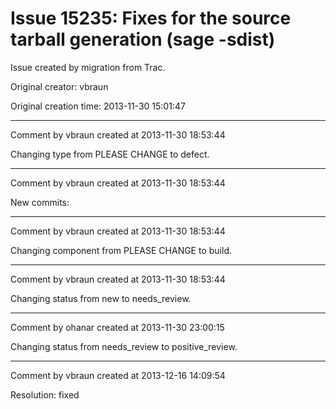 # Issue 15235: Fixes for the source tarball generation (sage -sdist)

Issue created by migration from Trac.

Original creator: vbraun

Original creation time: 2013-11-30 15:01:47




---

Comment by vbraun created at 2013-11-30 18:53:44

Changing type from PLEASE CHANGE to defect.


---

Comment by vbraun created at 2013-11-30 18:53:44

New commits:


---

Comment by vbraun created at 2013-11-30 18:53:44

Changing component from PLEASE CHANGE to build.


---

Comment by vbraun created at 2013-11-30 18:53:44

Changing status from new to needs_review.


---

Comment by ohanar created at 2013-11-30 23:00:15

Changing status from needs_review to positive_review.


---

Comment by vbraun created at 2013-12-16 14:09:54

Resolution: fixed
